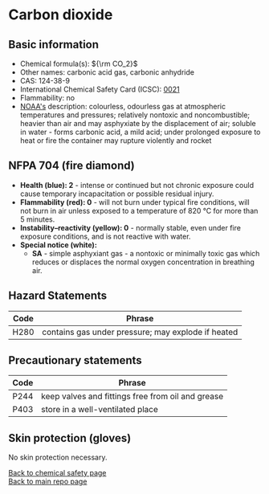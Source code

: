 # Carbon dioxide

## Basic information

- Chemical formula(s): ${\rm CO_2}$
- Other names: carbonic acid gas, carbonic anhydride
- CAS: 124-38-9
- International Chemical Safety Card (ICSC): [0021](https://www.ilo.org/dyn/icsc/showcard.display?p_card_id=0021&p_version=2&p_lang=en)
- Flammability: no
- [NOAA's](https://cameochemicals.noaa.gov/chemical/330) description: colourless, odourless gas at atmospheric temperatures and pressures; relatively nontoxic and noncombustible; heavier than air and may asphyxiate by the displacement of air; soluble in water - forms carbonic acid, a mild acid; under prolonged exposure to heat or fire the container may rupture violently and rocket

## NFPA 704 (fire diamond)

- **Health (blue): 2** - intense or continued but not chronic exposure could cause temporary incapacitation or possible residual injury.
- **Flammability (red): 0** - will not burn under typical fire conditions, will not burn in air unless exposed to a temperature of 820 °C for more than 5 minutes.
- **Instability–reactivity (yellow): 0** - normally stable, even under fire exposure conditions, and is not reactive with water.
- **Special notice (white):**
	- **SA** - simple asphyxiant gas - a nontoxic or minimally toxic gas which reduces or displaces the normal oxygen concentration in breathing air.

## Hazard Statements

| Code | Phrase                                              |
| ---- | --------------------------------------------------- |
| H280 | contains gas under pressure; may explode if heated  |

## Precautionary statements

| Code      | Phrase                                                  |
| --------- | ------------------------------------------------------- |
| P244      | keep valves and fittings free from oil and grease       |
| P403      | store in a well-ventilated place                        |

## Skin protection (gloves)

No skin protection necessary.

[Back to chemical safety page](https://github.com/Global-Health-Engineering/group-safety/tree/main/02-chemical-safety)  
[Back to main repo page](https://github.com/Global-Health-Engineering/group-safety)

